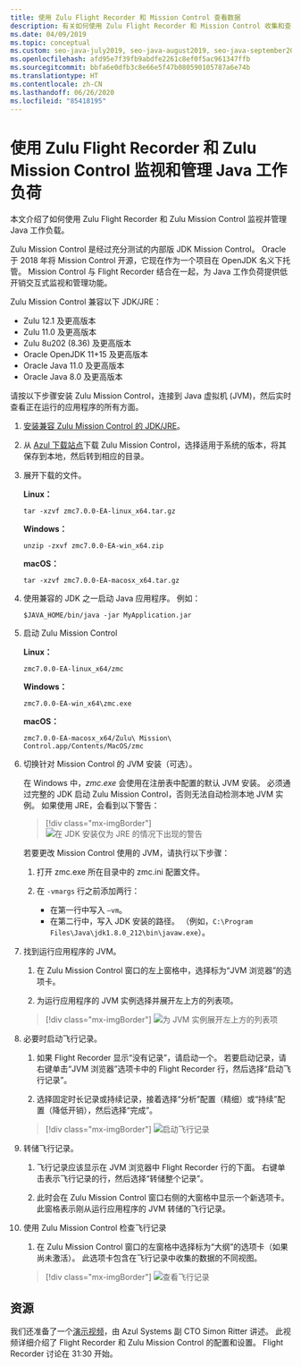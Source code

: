 ```yaml
---
title: 使用 Zulu Flight Recorder 和 Mission Control 查看数据
description: 有关如何使用 Zulu Flight Recorder 和 Mission Control 收集和查看应用数据的指南。
ms.date: 04/09/2019
ms.topic: conceptual
ms.custom: seo-java-july2019, seo-java-august2019, seo-java-september2019
ms.openlocfilehash: afd95e7f39fb9abdfe2261c8ef0f5ac961347ffb
ms.sourcegitcommit: bbfa6e0dfb3c8e66e5f47b080590105787a6e74b
ms.translationtype: HT
ms.contentlocale: zh-CN
ms.lasthandoff: 06/26/2020
ms.locfileid: "85418195"
---
```

# <a name="monitor-and-manage-java-workloads-with-zulu-flight-recorder-and-zulu-mission-control"></a>使用 Zulu Flight Recorder 和 Zulu Mission Control 监视和管理 Java 工作负荷

本文介绍了如何使用 Zulu Flight Recorder 和 Zulu Mission Control 监视并管理 Java 工作负载。

Zulu Mission Control 是经过充分测试的内部版 JDK Mission Control。 Oracle 于 2018 年将 Mission Control 开源，它现在作为一个项目在 OpenJDK 名义下托管。 Mission Control 与 Flight Recorder 结合在一起，为 Java 工作负荷提供低开销交互式监视和管理功能。

Zulu Mission Control 兼容以下 JDK/JRE：

* Zulu 12.1 及更高版本
* Zulu 11.0 及更高版本
* Zulu 8u202 (8.36) 及更高版本
* Oracle OpenJDK 11+15 及更高版本
* Oracle Java 11.0 及更高版本
* Oracle Java 8.0 及更高版本

请按以下步骤安装 Zulu Mission Control，连接到 Java 虚拟机 (JVM)，然后实时查看正在运行的应用程序的所有方面。

1. [安装兼容 Zulu Mission Control 的 JDK/JRE](java-jdk-install.md)。

2. 从 [Azul 下载站点](https://www.azul.com/products/zulu-mission-control/)下载 Zulu Mission Control，选择适用于系统的版本，将其保存到本地，然后转到相应的目录。

3. 展开下载的文件。

    **Linux：**

    ```cli
    tar -xzvf zmc7.0.0-EA-linux_x64.tar.gz
    ```

    **Windows：**

    ```cli
    unzip -zxvf zmc7.0.0-EA-win_x64.zip
    ```

    **macOS：**

    ```cli
    tar -xzvf zmc7.0.0-EA-macosx_x64.tar.gz
    ```

4. 使用兼容的 JDK 之一启动 Java 应用程序。 例如：

    ```cli
    $JAVA_HOME/bin/java -jar MyApplication.jar
    ```

5. 启动 Zulu Mission Control

    **Linux：**

    ```cli
    zmc7.0.0-EA-linux_x64/zmc
    ```

    **Windows：**

    ```cli
    zmc7.0.0-EA-win_x64\zmc.exe
    ```

    **macOS：**

    ```cli
    zmc7.0.0-EA-macosx_x64/Zulu\ Mission\ Control.app/Contents/MacOS/zmc
    ```

6. 切换针对 Mission Control 的 JVM 安装（可选）。

    在 Windows 中，*zmc.exe* 会使用在注册表中配置的默认 JVM 安装。 必须通过完整的 JDK 启动 Zulu Mission Control，否则无法自动检测本地 JVM 实例。 如果使用 JRE，会看到以下警告：

    > [!div class="mx-imgBorder"]
    ![在 JDK 安装仅为 JRE 的情况下出现的警告](media/jfr-jre-warning-message.png)

    若要更改 Mission Control 使用的 JVM，请执行以下步骤：

    1. 打开 zmc.exe 所在目录中的 zmc.ini 配置文件。

    2. 在 `-vmargs` 行之前添加两行：

        * 在第一行中写入 `–vm`。
        * 在第二行中，写入 JDK 安装的路径。 （例如，`C:\Program Files\Java\jdk1.8.0_212\bin\javaw.exe`）。

7. 找到运行应用程序的 JVM。

    1. 在 Zulu Mission Control 窗口的左上窗格中，选择标为“JVM 浏览器”的选项卡。

    2. 为运行应用程序的 JVM 实例选择并展开左上方的列表项。

    > [!div class="mx-imgBorder"]
    ![为 JVM 实例展开左上方的列表项](media/jfr-jvm-instance-dashboard.png)

8. 必要时启动飞行记录。

    1. 如果 Flight Recorder 显示“没有记录”，请启动一个。 若要启动记录，请右键单击“JVM 浏览器”选项卡中的 Flight Recorder 行，然后选择“启动飞行记录”。

    2. 选择固定时长记录或持续记录，接着选择“分析”配置（精细）或“持续”配置（降低开销），然后选择“完成”。

    > [!div class="mx-imgBorder"]
    ![启动飞行记录](media/jfr-start-flight-recording.png)

9. 转储飞行记录。

    1. 飞行记录应该显示在 JVM 浏览器中 Flight Recorder 行的下面。 右键单击表示飞行记录的行，然后选择“转储整个记录”。

    2. 此时会在 Zulu Mission Control 窗口右侧的大窗格中显示一个新选项卡。 此窗格表示刚从运行应用程序的 JVM 转储的飞行记录。

10. 使用 Zulu Mission Control 检查飞行记录
    1. 在 Zulu Mission Control 窗口的左窗格中选择标为“大纲”的选项卡（如果尚未激活）。 此选项卡包含在飞行记录中收集的数据的不同视图。

    > [!div class="mx-imgBorder"]
    ![查看飞行记录](media/jfr-zulu-mission-control-data.png)

## <a name="resources"></a>资源

我们还准备了一个[演示视频](https://www.azul.com/presentation/azul-webinar-open-source-flight-recorder-and-mission-control-managing-and-measuring-openjdk-8-performance/)，由 Azul Systems 副 CTO Simon Ritter 讲述。 此视频详细介绍了 Flight Recorder 和 Zulu Mission Control 的配置和设置。 Flight Recorder 讨论在 31:30 开始。
